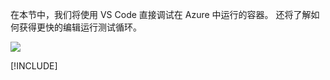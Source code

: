 在本节中，我们将使用 VS Code 直接调试在 Azure 中运行的容器。 还将了解如何获得更快的编辑运行测试循环。

![](../media/edit-refresh-see.png)

[!INCLUDE[](see-troubleshooting.md)]